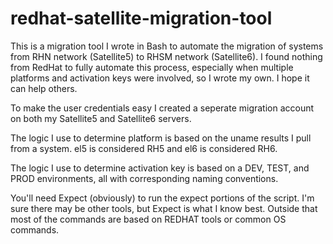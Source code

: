 # redhat-satellite-migration-tool
This is a migration tool I wrote in Bash to automate the migration of systems from RHN network (Satellite5) to RHSM network (Satellite6). I found nothing from RedHat to fully automate this process, especially when multiple platforms and activation keys were involved, so I wrote my own. I hope it can help others. 

To make the user credentials easy I created a seperate migration account on both my Satellite5 and Satellite6 servers. 

The logic I use to determine platform is based on the uname results I pull from a system. el5 is considered RH5 and el6 is considered RH6. 

The logic I use to determine activation key is based on a DEV, TEST, and PROD environments, all with corresponding naming conventions.

You'll need Expect (obviously) to run the expect portions of the script. I'm sure there may be other tools, but Expect is what I know best. Outside that most of the commands are based on REDHAT tools or common OS commands.
